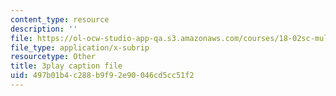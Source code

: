```yaml
---
content_type: resource
description: ''
file: https://ol-ocw-studio-app-qa.s3.amazonaws.com/courses/18-02sc-multivariable-calculus-fall-2010/497b01b4c288b9f92e90046cd5cc51f2_XmQM5pHxX-o.srt
file_type: application/x-subrip
resourcetype: Other
title: 3play caption file
uid: 497b01b4-c288-b9f9-2e90-046cd5cc51f2
---
```

